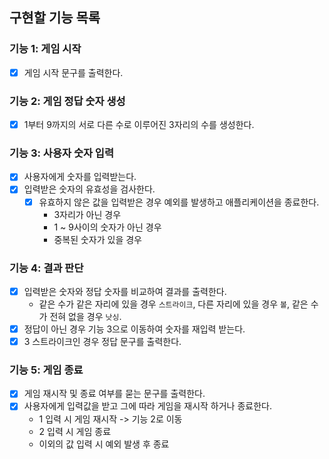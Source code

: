 ## 구현할 기능 목록

### 기능 1: 게임 시작

- [x] 게임 시작 문구를 출력한다.

### 기능 2: 게임 정답 숫자 생성

- [x] 1부터 9까지의 서로 다른 수로 이루어진 3자리의 수를 생성한다.

### 기능 3: 사용자 숫자 입력

- [x] 사용자에게 숫자를 입력받는다.
- [x] 입력받은 숫자의 유효성을 검사한다.
  - [x] 유효하지 않은 값을 입력받은 경우 예외를 발생하고 애플리케이션을 종료한다.
    - 3자리가 아닌 경우
    - 1 ~ 9사이의 숫자가 아닌 경우
    - 중복된 숫자가 있을 경우

### 기능 4: 결과 판단

- [x] 입력받은 숫자와 정답 숫자를 비교하여 결과를 출력한다.
  - 같은 수가 같은 자리에 있을 경우 `스트라이크`, 다른 자리에 있을 경우 `볼`, 같은 수가 전혀 없을 경우 `낫싱`.
- [x] 정답이 아닌 경우 기능 3으로 이동하여 숫자를 재입력 받는다.
- [x] 3 스트라이크인 경우 정답 문구를 출력한다.

### 기능 5: 게임 종료

- [x] 게임 재시작 및 종료 여부를 묻는 문구를 출력한다.
- [x] 사용자에게 입력값을 받고 그에 따라 게임을 재시작 하거나 종료한다.
  - 1 입력 시 게임 재시작 -> 기능 2로 이동
  - 2 입력 시 게임 종료
  - 이외의 값 입력 시 예외 발생 후 종료
